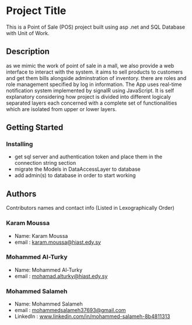 # Project Title

This is a Point of Sale (POS) project built using asp .net and SQL Database with Unit of Work.

## Description

as we mimic the work of point of sale in a mall, we also provide a web interface to interact with the system.
it aims to sell products to customers and get them bills alongside adminstration of inventory.
there are roles and role management specified by log in information.
The App uses real-time notification system implemented by signalR using JavaScript.
It is self explanatory considering how project is divided into different logicaly separated layers
each concerned with a complete set of functionalities which are isolated from upper or lower layers.


## Getting Started

### Installing
* get sql server and authentication token and place them in the connection string section
* migrate the Models in DataAccessLayer to database
* add admin(s) to database in order to start working

## Authors

Contributors names and contact info (Listed in Lexographically Order)
### Karam Moussa
* Name: Karam Moussa
* email : karam.moussa@hiast.edy.sy


### Mohammed Al-Turky
* Name: Mohammed Al-Turky
* email : mohamad.alturky@hiast.edy.sy

### Mohammed Salameh
* Name: Mohammed Salameh
* email : mohammedsalameh37693@gmail.com
* LinkedIn : www.linkedin.com/in/mohammed-salameh-8b4811313